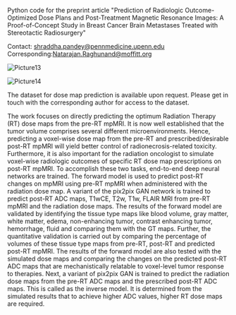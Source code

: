 Python code for the preprint article "Prediction of Radiologic Outcome-Optimized Dose Plans and Post-Treatment Magnetic Resonance Images: A Proof-of-Concept Study in Breast Cancer Brain Metastases Treated with Stereotactic Radiosurgery" 


Contact: shraddha.pandey@pennmedicine.upenn.edu 
Corresponding:Natarajan.Raghunand@moffitt.org

![Picture13](https://github.com/pandeshraddha/Dose-Map-Prediction/assets/12835584/ec797a6c-a81b-4848-8058-d3faac97e6d5)

![Picture14](https://github.com/pandeshraddha/Dose-Map-Prediction/assets/12835584/32742965-9881-4608-886a-fa350cb25dd5)


The dataset for dose map prediction is available upon request. Please get in touch with the corresponding author for access to the dataset.

The work focuses on directly predicting
the optimum Radiation Therapy (RT) dose maps from the pre-RT mpMRI. It is now well
established that the tumor volume comprises several different microenvironments. Hence,
predicting a voxel-wise dose map from the pre-RT and prescribed/desirable post-RT mpMRI
will yield better control of radionecrosis-related toxicity. Furthermore, it is also important
for the radiation oncologist to simulate voxel-wise radiologic outcomes of specific RT dose
map prescriptions on post-RT mpMRI. To accomplish these two tasks, end-to-end deep
neural networks are trained. The forward model is used to predict post-RT changes on
mpMRI using pre-RT mpMRI when administered with the radiation dose map. A variant
of the pix2pix GAN network is trained to predict post-RT ADC maps, T1wCE, T2w, T1w,
FLAIR MRI from pre-RT mpMRI and the radiation dose maps. The results of the forward
model are validated by identifying the tissue type maps like blood volume, gray matter,
white matter, edema, non-enhancing tumor, contrast enhancing tumor, hemorrhage, fluid
and comparing them with the GT maps. Further, the quantitative validation is carried out
by comparing the percentage of volumes of these tissue type maps from pre-RT, post-RT
and predicted post-RT mpMRI. The results of the forward model are also tested with the
simulated dose maps and comparing the changes on the predicted post-RT ADC maps that
are mechanistically relatable to voxel-level tumor response to therapies. Next, a variant of
pix2pix GAN is trained to predict the radiation dose maps from the pre-RT ADC maps and
the prescribed post-RT ADC maps. This is called as the inverse model. It is determined
from the simulated results that to achieve higher ADC values, higher RT dose maps are
required.
